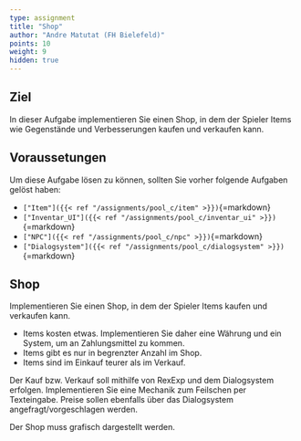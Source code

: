 ```yaml
---
type: assignment
title: "Shop"
author: "Andre Matutat (FH Bielefeld)"
points: 10
weight: 9
hidden: true
---
```


## Ziel

In dieser Aufgabe implementieren Sie einen Shop, in dem der Spieler Items wie Gegenstände und Verbesserungen kaufen und verkaufen kann.

## Voraussetungen

Um diese Aufgabe lösen zu können, sollten Sie vorher folgende Aufgaben gelöst haben:
-    `["Item"]({{< ref "/assignments/pool_c/item" >}})`{=markdown}
-    `["Inventar_UI"]({{< ref "/assignments/pool_c/inventar_ui" >}})`{=markdown}
-    `["NPC"]({{< ref "/assignments/pool_c/npc" >}})`{=markdown}
-    `["Dialogsystem"]({{< ref "/assignments/pool_c/dialogsystem" >}})`{=markdown}

## Shop

Implementieren Sie einen Shop, in dem der Spieler Items kaufen und verkaufen kann.

-   Items kosten etwas. Implementieren Sie daher eine Währung und ein System, um an Zahlungsmittel zu kommen.
-   Items gibt es nur in begrenzter Anzahl im Shop.
-   Items sind im Einkauf teurer als im Verkauf.

Der Kauf bzw. Verkauf soll mithilfe von RexExp und dem Dialogsystem erfolgen. Implementieren Sie eine Mechanik zum Feilschen per Texteingabe. Preise sollen ebenfalls über das Dialogsystem angefragt/vorgeschlagen werden.

Der Shop muss grafisch dargestellt werden.
